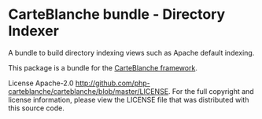 CarteBlanche bundle - Directory Indexer
=======================================

A bundle to build directory indexing views such as Apache default indexing.

This package is a bundle for the [CarteBlanche framework](http://github.com/php-carteblanche/carteblanche).

License Apache-2.0 <http://github.com/php-carteblanche/carteblanche/blob/master/LICENSE>.
For the full copyright and license information, please view the LICENSE
file that was distributed with this source code.
